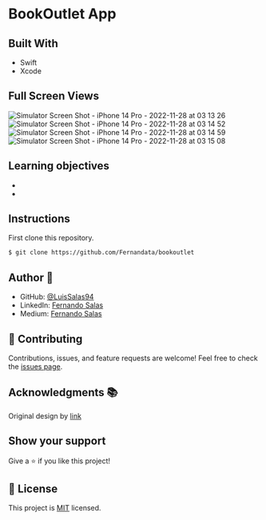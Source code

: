 # BookOutlet App

    
## Built With

- Swift
- Xcode


## Full Screen Views
![Simulator Screen Shot - iPhone 14 Pro - 2022-11-28 at 03 13 26](https://user-images.githubusercontent.com/118903655/204226796-fecff76d-8bca-43da-81a7-11640bae5c74.png)
![Simulator Screen Shot - iPhone 14 Pro - 2022-11-28 at 03 14 52](https://user-images.githubusercontent.com/118903655/204227185-a72fec66-19f9-498f-8477-dfb3ed25eb98.png)
![Simulator Screen Shot - iPhone 14 Pro - 2022-11-28 at 03 14 59](https://user-images.githubusercontent.com/118903655/204227197-ae2e7119-7c86-4988-b9d5-3cf83c149764.png)
![Simulator Screen Shot - iPhone 14 Pro - 2022-11-28 at 03 15 08](https://user-images.githubusercontent.com/118903655/204227205-7dc1a24a-86db-415e-8595-0ef26fd94f96.png)

  
## Learning objectives
- 

- 

## Instructions

First clone this repository.
```bash
$ git clone https://github.com/Fernandata/bookoutlet
```


## Author 👤

- GitHub: [@LuisSalas94](https://github.com/LuisSalas94)
- LinkedIn: [Fernando Salas](https://www.linkedin.com/in/luisfernandosalasgave/)
- Medium: [Fernando Salas](https://medium.com/@luisfernandosalasg)

## 🤝 Contributing

Contributions, issues, and feature requests are welcome!
Feel free to check the [issues page](../../issues/).

## Acknowledgments 📚 
Original design by [link]()

## Show your support
Give a ⭐️ if you like this project!

## 📝 License
This project is [MIT](./MIT.md) licensed.
